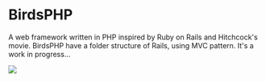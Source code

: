 # BirdsPHP

A web framework written in PHP inspired by Ruby on Rails and Hitchcock's movie. BirdsPHP have a folder structure of Rails, using MVC pattern. It's a work in progress...

![](http://l-unico.de/wp-content/uploads/2015/06/Birds.jpg)